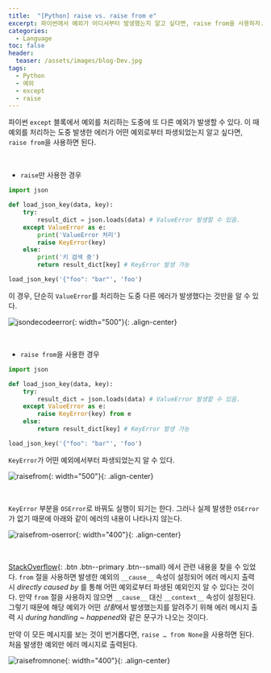 ```yaml
---
title:  "[Python] raise vs. raise from e"
excerpt: 파이썬에서 예외가 어디서부터 발생했는지 알고 싶다면, raise from을 사용하자.
categories:
  - Language
toc: false
header:
  teaser: /assets/images/blog-Dev.jpg
tags:
  - Python
  - 예외
  - except
  - raise
---
```




  파이썬 `except` 블록에서 예외를 처리하는 도중에 또 다른 예외가 발생할 수 있다. 이 때 예외를 처리하는 도중 발생한 에러가 어떤 예외로부터 파생되었는지 알고 싶다면, `raise from`을 사용하면 된다. 

<br>

* `raise`만 사용한 경우

```python
import json

def load_json_key(data, key):
    try:
        result_dict = json.loads(data) # ValueError 발생할 수 있음.
    except ValueError as e:
        print('ValueError 처리')
        raise KeyError(key) 
    else:
        print('키 검색 중')
        return result_dict[key] # KeyError 발생 가능

load_json_key('{"foo": "bar"', 'foo')
```

  이 경우, 단순히 `ValueError`를 처리하는 도중 다른 에러가 발생했다는 것만을 알 수 있다. 

![jsondecodeerror]({{site.url}}/assets/images/error-02-jsondecode.png){: width="500"}{: .align-center}

<br>

* `raise from`을 사용한 경우

```python
import json

def load_json_key(data, key):
    try:
        result_dict = json.loads(data) # ValueError 발생할 수 있음.
    except ValueError as e:
        raise KeyError(key) from e
    else:
        return result_dict[key] # KeyError 발생 가능

load_json_key('{"foo": "bar"', 'foo')
```

 `KeyError`가 어떤 예외에서부터 파생되었는지 알 수 있다.

![raisefrom]({{site.url}}/assets/images/error-02-jsondecode-raisefrom.png){: width="500"}{: .align-center}

<br>

 `KeyError` 부분을 `OSError`로 바꿔도 실행이 되기는 한다. 그러나 실제 발생한 `OSError`가 없기 때문에 아래와 같이 에러의 내용이 나타나지 않는다.

![raisefrom-oserror]({{site.url}}/assets/images/error-02-jsondecode-oserror.png){: width="400"}{: .align-center}

<br>

 [StackOverflow](https://stackoverflow.com/questions/24752395/python-raise-from-usage){: .btn .btn--primary .btn--small} 에서 관련 내용을 찾을 수 있었다. `from` 절을 사용하면 발생한 예외의 `__cause__` 속성이 설정되어 에러 메시지 출력 시 *directly caused by* 를 통해 어떤 예외로부터 파생된 예외인지 알 수 있다는 것이다. 만약 `from` 절을 사용하지 않으면 `__cause__` 대신 `__context__` 속성이 설정된다. 그렇기 때문에 해당 예외가 어떤 *상황*에서 발생했는지를 알려주기 위해 에러 메시지 출력 시 *during handling ~ happened*와 같은 문구가 나오는 것이다.

 만약 이 모든 메시지를 보는 것이 번거롭다면, `raise … from None`을 사용하면 된다. 처음 발생한 예외만 에러 메시지로 출력된다. 

![raisefromnone]({{site.url}}/assets/images/error-02-jsondecode-raisefromnone.png){: width="400"}{: .align-center}